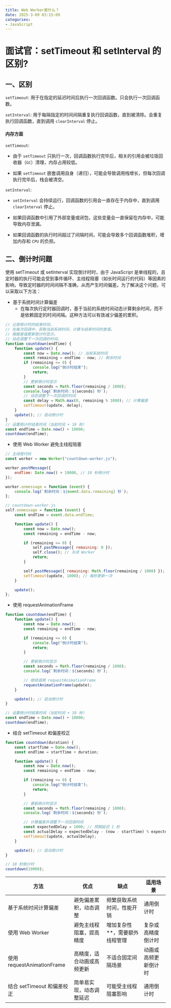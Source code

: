 ```yaml
---
title: Web Worker是什么？
date: 2025-3-09 03:15:09
categories: 
- JavaScript
---
```


# 面试官：setTimeout 和 setInterval 的区别?

## 一、区别
`setTimeout`: 用于在指定的延迟时间后执行一次回调函数。只会执行一次回调函数。

`setInterval`: 用于每隔指定的时间间隔重复执行回调函数，直到被清除。会重复执行回调函数，直到调用 `clearInterval` 停止。

#### 内存方面

`setTimeout`:
- 由于 `setTimeout` 只执行一次，回调函数执行完毕后，相关的引用会被垃圾回收器（`GC`）清理，内存占用较低。

- 如果 `setTimeout` 嵌套调用自身（递归），可能会导致调用栈增长，但每次回调执行完毕后，栈会被清空。

`setInterval`:
- `setInterval` 会持续运行，回调函数的引用会一直存在于内存中，直到调用 `clearInterval` 停止。

- 如果回调函数中引用了外部变量或闭包，这些变量会一直保留在内存中，可能导致内存泄漏。

- 如果回调函数的执行时间超过了间隔时间，可能会导致多个回调函数堆积，增加内存和 `CPU` 的负担。

## 二、倒计时问题
使用 setTimeout 或 setInterval 实现倒计时时，由于 JavaScript 是单线程的，且定时器的执行可能会受到事件循环、主线程阻塞（如长时间运行的代码）等因素的影响，导致定时器的时间间隔不准确，从而产生时间偏差。为了解决这个问题，可以采取以下方法：

- 基于系统时间计算偏差
  - 在每次执行定时器回调时，基于当前的系统时间动态计算剩余时间，而不是依赖固定的时间间隔。这种方法可以有效减少偏差的累积。
```js
// 记录倒计时的结束时间。
// 在每次回调中，获取当前系统时间，计算与结束时间的差值。
// 根据差值更新倒计时显示。
// 动态调整下一次回调的时间。
function countdown(endTime) {
    function update() {
        const now = Date.now(); // 当前系统时间
        const remaining = endTime - now; // 剩余时间
        if (remaining <= 0) {
            console.log("倒计时结束");
            return;
        }
        // 更新倒计时显示
        const seconds = Math.floor(remaining / 1000);
        console.log(`剩余时间：${seconds} 秒`);
        // 动态调整下一次回调的时间
        const delay = Math.max(0, remaining % 1000); // 计算偏差
        setTimeout(update, delay);
    }
    update(); // 启动倒计时
}
// 设置倒计时结束时间（当前时间 + 10 秒）
const endTime = Date.now() + 10000;
countdown(endTime);
```



- 使用 Web Worker 避免主线程阻塞
```js
// 主线程代码
const worker = new Worker("countdown-worker.js");

worker.postMessage({
    endTime: Date.now() + 10000, // 10 秒倒计时
});

worker.onmessage = function (event) {
    console.log(`剩余时间：${event.data.remaining} 秒`);
};

// countdown-worker.js
self.onmessage = function (event) {
    const endTime = event.data.endTime;

    function update() {
        const now = Date.now();
        const remaining = endTime - now;

        if (remaining <= 0) {
            self.postMessage({ remaining: 0 });
            self.close(); // 关闭 Worker
            return;
        }

        self.postMessage({ remaining: Math.floor(remaining / 1000) });
        setTimeout(update, 1000); // 每秒更新一次
    }

    update();
};
```


- 使用 requestAnimationFrame
```js
function countdown(endTime) {
    function update() {
        const now = Date.now();
        const remaining = endTime - now;

        if (remaining <= 0) {
            console.log("倒计时结束");
            return;
        }

        // 更新倒计时显示
        const seconds = Math.floor(remaining / 1000);
        console.log(`剩余时间：${seconds} 秒`);

        // 继续调用 requestAnimationFrame
        requestAnimationFrame(update);
    }

    update(); // 启动倒计时
}

// 设置倒计时结束时间（当前时间 + 10 秒）
const endTime = Date.now() + 10000;
countdown(endTime);
```


- 结合 setTimeout 和偏差校正
```js
function countdown(duration) {
    const startTime = Date.now();
    const endTime = startTime + duration;

    function update() {
        const now = Date.now();
        const remaining = endTime - now;

        if (remaining <= 0) {
            console.log("倒计时结束");
            return;
        }

        // 更新倒计时显示
        const seconds = Math.floor(remaining / 1000);
        console.log(`剩余时间：${seconds} 秒`);

        // 计算偏差并调整下一次回调时间
        const expectedDelay = 1000; // 预期延迟 1 秒
        const actualDelay = expectedDelay - (now - startTime) % expectedDelay;
        setTimeout(update, actualDelay);
    }

    update(); // 启动倒计时
}

// 10 秒倒计时
countdown(10000);
```


|方法|优点|缺点|适用场景|
|--|--|--|--|
|基于系统时间计算偏差|	避免偏差累积，动态调整|	频繁获取系统时间，性能开销|	通用倒计时|
|使用 Web Worker|	避免主线程阻塞，提高精度	|增加复杂性**，需要额外线程管理|	复杂或高精度倒计时|
|使用 requestAnimationFrame	|高精度，适合动画或高频更新	|不适合固定间隔场景	|动画或高频更新倒计时|
|结合 setTimeout 和偏差校正	|简单易实现，动态调整延迟|	可能受主线程阻塞影响	|通用倒计时|
